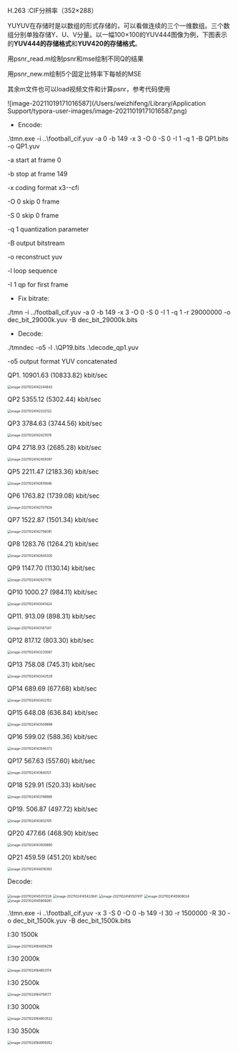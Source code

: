 

H.263 :CIF分辨率（352×288）

YUYUV在存储时是以数组的形式存储的，可以看做连续的三个一维数组。三个数组分别单独存储Y、U、V分量。以一幅100×100的YUV444图像为例，下图表示的**YUV444的存储格式**和**YUV420的存储格式**。

用psnr_read.m绘制psnr和mse绘制不同Q的结果

用psnr_new.m绘制5个固定比特率下每帧的MSE

其余m文件也可以load视频文件和计算psnr，参考代码使用

![image-20211019171016587](/Users/weizhifeng/Library/Application Support/typora-user-images/image-20211019171016587.png)

* Encode:

.\tmn.exe -i ..\football_cif.yuv -a 0 -b 149 -x 3 -O 0 -S 0 -I 1 -q 1 -B QP1.bits -o QP1.yuv

-a start at frame 0

-b stop at frame 149

-x coding format x3--cfi

-O 0 skip 0 frame

-S 0 skip 0 frame

-q 1 quantization parameter

-B output bitstream

-o reconstruct yuv

-l loop sequence

-I 1 qp for first frame

* Fix bitrate:

./tmn -i ../football_cif.yuv -a 0 -b 149  -x 3  -O 0 -S 0  -I 1 -q 1 -r 29000000 -o dec_bit_29000k.yuv -B dec_bit_29000k.bits

* Decode:

 ./tmndec -o5 -l .\QP19.bits .\decode_qp1.yuv

-o5 output format YUV concatenated







QP1.      10901.63 (10833.82) kbit/sec

<img src="/Users/weizhifeng/Library/Application Support/typora-user-images/image-20211024142244842.png" alt="image-20211024142244842" style="zoom:50%;" />

QP2  5355.12 (5302.44) kbit/sec

<img src="/Users/weizhifeng/Library/Application Support/typora-user-images/image-20211024142332122.png" alt="image-20211024142332122" style="zoom:50%;" />

QP3  3784.63 (3744.56) kbit/sec

<img src="/Users/weizhifeng/Library/Application Support/typora-user-images/image-20211024142421078.png" alt="image-20211024142421078" style="zoom:50%;" />

QP4 2718.93 (2685.28) kbit/sec

<img src="/Users/weizhifeng/Library/Application Support/typora-user-images/image-20211024142459397.png" alt="image-20211024142459397" style="zoom:50%;" />

QP5   2211.47 (2183.36) kbit/sec

<img src="/Users/weizhifeng/Library/Application Support/typora-user-images/image-20211024142610646.png" alt="image-20211024142610646" style="zoom:50%;" />

QP6   1763.82 (1739.08) kbit/sec

<img src="/Users/weizhifeng/Library/Application Support/typora-user-images/image-20211024142707929.png" alt="image-20211024142707929" style="zoom:50%;" />



QP7   1522.87 (1501.34) kbit/sec

<img src="/Users/weizhifeng/Library/Application Support/typora-user-images/image-20211024142756091.png" alt="image-20211024142756091" style="zoom:50%;" />



QP8   1283.76 (1264.21) kbit/sec

<img src="/Users/weizhifeng/Library/Application Support/typora-user-images/image-20211024142845305.png" alt="image-20211024142845305" style="zoom:50%;" />



QP9   1147.70 (1130.14) kbit/sec

<img src="/Users/weizhifeng/Library/Application Support/typora-user-images/image-20211024142921776.png" alt="image-20211024142921776" style="zoom:50%;" />

QP10   1000.27 (984.11) kbit/sec

<img src="/Users/weizhifeng/Library/Application Support/typora-user-images/image-20211024143041424.png" alt="image-20211024143041424" style="zoom:50%;" />

QP11.    913.09 (898.31) kbit/sec

<img src="/Users/weizhifeng/Library/Application Support/typora-user-images/image-20211024143147347.png" alt="image-20211024143147347" style="zoom:50%;" />

QP12  817.12 (803.30) kbit/sec

<img src="/Users/weizhifeng/Library/Application Support/typora-user-images/image-20211024143233087.png" alt="image-20211024143233087" style="zoom:50%;" />

QP13  758.08 (745.31) kbit/sec

<img src="/Users/weizhifeng/Library/Application Support/typora-user-images/image-20211024143342529.png" alt="image-20211024143342529" style="zoom:50%;" />



QP14   689.69 (677.68) kbit/sec

<img src="/Users/weizhifeng/Library/Application Support/typora-user-images/image-20211024143422152.png" alt="image-20211024143422152" style="zoom:50%;" />

QP15  648.08 (636.84) kbit/sec

 

<img src="/Users/weizhifeng/Library/Application Support/typora-user-images/image-20211024143509999.png" alt="image-20211024143509999" style="zoom:50%;" />

QP16   599.02 (588.36) kbit/sec

<img src="/Users/weizhifeng/Library/Application Support/typora-user-images/image-20211024143546372.png" alt="image-20211024143546372" style="zoom:50%;" />

QP17   567.63 (557.60) kbit/sec

<img src="/Users/weizhifeng/Library/Application Support/typora-user-images/image-20211024143640121.png" alt="image-20211024143640121" style="zoom:50%;" />

QP18   529.91 (520.33) kbit/sec

<img src="/Users/weizhifeng/Library/Application Support/typora-user-images/image-20211024143748868.png" alt="image-20211024143748868" style="zoom:50%;" />

QP19.     506.87 (497.72) kbit/sec

<img src="/Users/weizhifeng/Library/Application Support/typora-user-images/image-20211024143832105.png" alt="image-20211024143832105" style="zoom:50%;" />



QP20      477.66 (468.90) kbit/sec

<img src="/Users/weizhifeng/Library/Application Support/typora-user-images/image-20211024143935690.png" alt="image-20211024143935690" style="zoom:50%;" />



QP21  459.59 (451.20) kbit/sec

<img src="/Users/weizhifeng/Library/Application Support/typora-user-images/image-20211024144016393.png" alt="image-20211024144016393" style="zoom:50%;" />

Decode:



<img src="/Users/weizhifeng/Library/Application Support/typora-user-images/image-20211024145317228.png" alt="image-20211024145317228" style="zoom:50%;" />

<img src="/Users/weizhifeng/Library/Application Support/typora-user-images/image-20211024145422641.png" alt="image-20211024145422641" style="zoom:50%;" />

<img src="/Users/weizhifeng/Library/Application Support/typora-user-images/image-20211024145507417.png" alt="image-20211024145507417" style="zoom:50%;" />

<img src="/Users/weizhifeng/Library/Application Support/typora-user-images/image-20211024145809024.png" alt="image-20211024145809024" style="zoom:50%;" />

<img src="/Users/weizhifeng/Library/Application Support/typora-user-images/image-20211024145909261.png" alt="image-20211024145909261" style="zoom:50%;" />







.\tmn.exe -i ..\football_cif.yuv -x 3 -S 0 -O 0 -b 149 -I 30 -r 1500000 -R 30 -o dec_bit_1500k.yuv -B dec_bit_1500k.bits



I:30 1500k

<img src="/Users/weizhifeng/Library/Application Support/typora-user-images/image-20211024164459259.png" alt="image-20211024164459259" style="zoom:50%;" />

I:30 2000k

<img src="/Users/weizhifeng/Library/Application Support/typora-user-images/image-20211024164653174.png" alt="image-20211024164653174" style="zoom:50%;" />

I:30 2500k

<img src="/Users/weizhifeng/Library/Application Support/typora-user-images/image-20211024164758177.png" alt="image-20211024164758177" style="zoom:50%;" />

I:30 3000k

<img src="/Users/weizhifeng/Library/Application Support/typora-user-images/image-20211024164903522.png" alt="image-20211024164903522" style="zoom:50%;" />

I:30 3500k

<img src="/Users/weizhifeng/Library/Application Support/typora-user-images/image-20211024164959352.png" alt="image-20211024164959352" style="zoom:50%;" />
